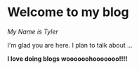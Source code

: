 # Welcome to my blog

_My Name is Tyler_

I'm glad you are here. I plan to talk about ...

**I love doing blogs woooooohooooooo!!!!**
